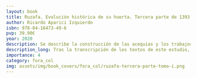 ```yaml
---
layout: book
title: Ruzafa. Evolución histórica de su huerta. Tercera parte de 1393 a 1447.  Vol. I y II.
author: Ricardo Aparici Izquierdo
isbn: 978-84-16473-49-6
pvp: 39.90€
year: 2020
description: Se describe la construcción de las acequias y los trabajos de mantenimiento
description_long: Tras la transcripción de los textos de este estudio, publicamos las fotografías de los Manuales del Consell que hemos transcrito y comentado en los textos, con una traducción literal de los mismos siguiendo las normas que detallamos en el mismo apèndice.
importance: 4
category: fora_col
img: assets/img/book_covers/fora_col/ruzafa-tercera-parte-tomo-i.png
---
```

